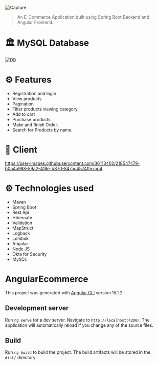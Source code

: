 ![Capture](https://user-images.githubusercontent.com/36113402/218334801-af9861b8-5776-4744-8fb0-707de517cc52.PNG)
>An E-Commerce Application built using Spring Boot Backend and Angular Frontend.
# 🏛 MySQL Database 
![DB](https://user-images.githubusercontent.com/36113402/218335139-eb37282e-a94b-49aa-8e8e-97d62cf39a6f.PNG)



# ⚙ Features
* Registration and login
* View products
* Pagination
* Filter products viewing category
* Add to cart
* Purchase products.
* Make and finish Order.
* Search for Products by name.

# 💁 Client



https://user-images.githubusercontent.com/36113402/218547479-b0a4a998-59a2-418e-b870-847ac4574ffe.mp4



# ⚙ Technologies used
* Maven
* Spring Boot
* Rest Api
* Hibernate
* Validation
* MapStruct
* Logback
* Lombok
* Angular
* Node JS
* Okta for Security
* MySQL



# AngularEcommerce

This project was generated with [Angular CLI](https://github.com/angular/angular-cli) version 15.1.2.

## Development server

Run `ng serve` for a dev server. Navigate to `http://localhost:4200/`. The application will automatically reload if you change any of the source files.

## Build

Run `ng build` to build the project. The build artifacts will be stored in the `dist/` directory.
